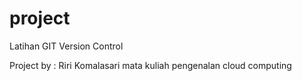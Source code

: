 # project 

Latihan GIT Version Control

Project by : Riri Komalasari
mata kuliah pengenalan cloud computing
